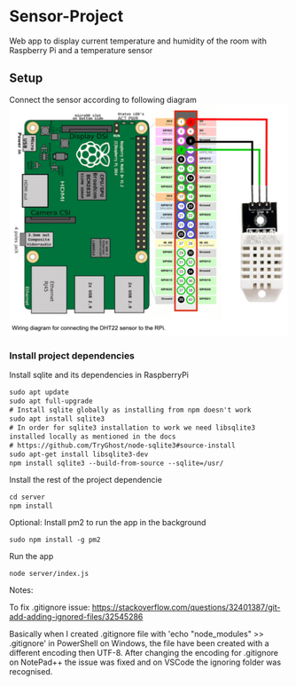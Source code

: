 # Sensor-Project

Web app to display current temperature and humidity of the room with Raspberry Pi and a temperature sensor

## Setup

Connect the sensor according to following diagram
![Connecting DHT22 diagram](Wiring_diagram_for_connecting_the_DHT22_sensor_to_the_RPi.jpg "Wiring diagram for connecting the DHT22 to the RPI")

### Install project dependencies 

Install sqlite and its dependencies in RaspberryPi

```
sudo apt update
sudo apt full-upgrade
# Install sqlite globally as installing from npm doesn't work
sudo apt install sqlite3
# In order for sqlite3 installation to work we need libsqlite3 installed locally as mentioned in the docs
# https://github.com/TryGhost/node-sqlite3#source-install
sudo apt-get install libsqlite3-dev
npm install sqlite3 --build-from-source --sqlite=/usr/
```

Install the rest of the project dependencie
```
cd server
npm install
```

Optional:
Install pm2 to run the app in the background
```
sudo npm install -g pm2
```

Run the app
```
node server/index.js
```

Notes:

To fix .gitignore issue:
https://stackoverflow.com/questions/32401387/git-add-adding-ignored-files/32545286

Basically when I created .gitignore file with 'echo "node_modules" >> .gitignore' in PowerShell on Windows, the file have been created with a different encoding then UTF-8. After changing the encoding for .gitignore on NotePad++ the issue was fixed and on VSCode the ignoring folder was recognised.  
